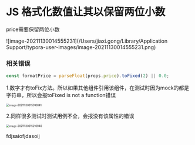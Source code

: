 # JS 格式化数值让其以保留两位小数

price需要保留两位小数

![image-20211130014555231](/Users/jiaxi.gong/Library/Application Support/typora-user-images/image-20211130014555231.png)

### 相关错误

```javascript
const formatPrice = parseFloat(props.price).toFixed(2) || 0.0;
```

1.数字才有toFix方法。所以如果其他组件引用该组件，在测试时因为mock的都是字符串，所以会报toFixed is not a function错误

<img src="/Users/jiaxi.gong/Library/Application Support/typora-user-images/image-20211130015010841.png" alt="image-20211130015010841" style="zoom:50%;" />

2.同样很多测试时测试用例不全，会报没有该属性的错误

<img src="/Users/jiaxi.gong/Library/Application Support/typora-user-images/image-20211130015210940.png" alt="image-20211130015210940" style="zoom:50%;" />

fdjsaiofjdasoij